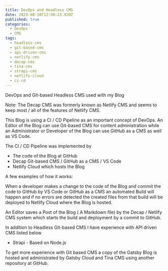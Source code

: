 ```yaml
---
title: DevOps and Headless CMS
date: 2023-08-10T12:50:23.920Z
published: true
categories:
  - DevOps
  - CMS
tags:
  - headless-cms
  - git-based-cms
  - api-driven-cms
  - netlify-cms
  - decap-cms
  - tina-cms
  - strapi-cms
  - netlify-cloud
  - ci-cd
---
```

DevOps and Git-based Headless CMS used with my Blog

Note: The Decap CMS was formerly known as Netlify CMS and seems to keep most / all of the features of Netlify CMS. 

This Blog is using a CI / CD Pipeline as an important concept of DevOps. An Editor of the Blog can use Git-based CMS for content administration while an Administrator or Developer of the Blog can use GitHub as a CMS as well as VS Code.

The CI / CD Pipeline was implemented by

* The code of the Blog at GitHub
* Decap Git-based CMS / GitHub as a CMS / VS Code
* Netlify Cloud which hosts the Blog

A few examples of how it works: 

When a developer makes a change to the code of the Blog and commit the code to GitHub by VS Code or GitHub as a CMS an automated Build will happen and if no errors are detected the created files from that build will be deployed to Netlify Cloud where the Blog is hosted.

An Editor saves a Post of the Blog ( A Markdown file) by the Decap / Netlify CMS system which starts the build and deployment by a commit to GitHub.

In addition to Headless Git-based CMS I have experience with API driven CMS listed below

* Strapi - Based on Node.js

To get more experience with Git based CMS a copy of the Gatsby Blog is hosted and administrated by Gatsby Cloud and Tina CMS using another repository at GitHub.
